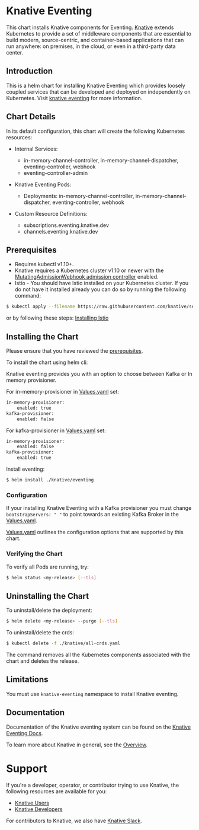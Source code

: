 # Knative Eventing

This chart installs Knative components for Eventing.
[Knative](https://github.com/knative/) extends Kubernetes to provide a set of middleware components that are essential to build modern, source-centric, and container-based applications that can run anywhere: on premises, in the cloud, or even in a third-party data center.

## Introduction

This is a helm chart for installing Knative Eventing which provides loosely coupled services that can be developed and deployed on independently on Kubernetes. Visit [knative eventing](https://github.com/knative/eventing/blob/master/README.md) for more information.

## Chart Details

In its default configuration, this chart will create the following Kubernetes resources:

- Internal Services:
    - in-memory-channel-controller, in-memory-channel-dispatcher, eventing-controller, webhook
    - eventing-controller-admin

- Knative Eventing Pods:
    - Deployments: in-memory-channel-controller, in-memory-channel-dispatcher, eventing-controller, webhook

- Custom Resource Definitions:
    - subscriptions.eventing.knative.dev
    - channels.eventing.knative.dev

## Prerequisites

- Requires kubectl v1.10+.
- Knative requires a Kubernetes cluster v1.10 or newer with the
[MutatingAdmissionWebhook admission controller](https://kubernetes.io/docs/reference/access-authn-authz/admission-controllers/#how-do-i-turn-on-an-admission-controller)
enabled.
- Istio - You should have Istio installed on your Kubernetes cluster. If you do not have it installed already you can do so by running the following command:
```bash
$ kubectl apply --filename https://raw.githubusercontent.com/knative/serving/v0.2.3/third_party/istio-1.0.2/istio.yaml
```
or by following these steps:
[Installing Istio](https://github.com/knative/docs/blob/master/install/Knative-with-any-k8s.md#installing-istio)

## Installing the Chart

Please ensure that you have reviewed the [prerequisites](#prerequisites).

To install the chart using helm cli:

Knative eventing provides you with an option to choose between Kafka or In memory provisioner.

For in-memory-provisioner in [Values.yaml](./values.yaml) set:
```bash
in-memory-provisioner:
    enabled: true
kafka-provisioner:
    enabled: false
```
For kafka-provisioner in [Values.yaml](./values.yaml) set:
```bash
in-memory-provisioner:
    enabled: false
kafka-provisioner:
    enabled: true
```

Install eventing:
```bash
$ helm install ./knative/eventing
```

### Configuration

If your installing Knative Eventing with a Kafka provisioner you must change `bootstrapServers: " "` to point towards an existing Kafka Broker in the [Values.yaml](./charts/kafka-provisioner/values.yaml).

[Values.yaml](./values.yaml) outlines the configuration options that are supported by this chart.

### Verifying the Chart

To verify all Pods are running, try:
```bash
$ helm status <my-release> [--tls]
```

## Uninstalling the Chart

To uninstall/delete the deployment:
```bash
$ helm delete <my-release> --purge [--tls]
```

To uninstall/delete the crds:
```bash
$ kubectl delete -f ./knative/all-crds.yaml
```

The command removes all the Kubernetes components associated with the chart and deletes the release.

## Limitations

You must use `knative-eventing` namespace to install Knative eventing.

## Documentation

Documentation of the Knative eventing system can be found on the [Knative Eventing Docs](https://github.com/knative/eventing/blob/master/README.md).

To learn more about Knative in general, see the [Overview](https://github.com/knative/docs/blob/master/README.md).

# Support

If you're a developer, operator, or contributor trying to use Knative, the
following resources are available for you:

- [Knative Users](https://groups.google.com/forum/#!forum/knative-users)
- [Knative Developers](https://groups.google.com/forum/#!forum/knative-dev)

For contributors to Knative, we also have [Knative Slack](https://slack.knative.dev).